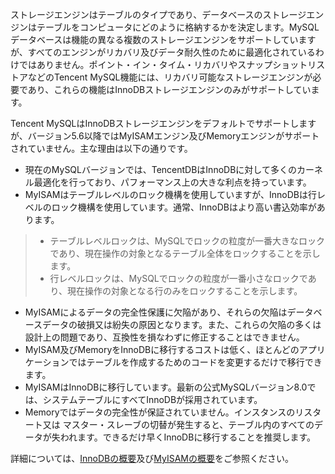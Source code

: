 ストレージエンジンはテーブルのタイプであり、データベースのストレージエンジンはテーブルをコンピュータにどのように格納するかを決定します。MySQLデータベースは機能の異なる複数のストレージエンジンをサポートしていますが、すべてのエンジンがリカバリ及びデータ耐久性のために最適化されているわけではありません。ポイント・イン・タイム・リカバリやスナップショットリストアなどのTencent MySQL機能には、リカバリ可能なストレージエンジンが必要であり、これらの機能はInnoDBストレージエンジンのみがサポートしています。

Tencent MySQLはInnoDBストレージエンジンをデフォルトでサポートしますが、バージョン5.6以降ではMyISAMエンジン及びMemoryエンジンがサポートされていません。主な理由は以下の通りです。
- 現在のMySQLバージョンでは、TencentDBはInnoDBに対して多くのカーネル最適化を行っており、パフォーマンス上の大きな利点を持っています。
- MyISAMはテーブルレベルのロック機構を使用していますが、InnoDBは行レベルのロック機構を使用しています。通常、InnoDBはより高い書込効率があります。
>
>- テーブルレベルロックは、MySQLでロックの粒度が一番大きなロックであり、現在操作の対象となるテーブル全体をロックすることを示します。
>- 行レベルロックは、MySQLでロックの粒度が一番小さなロックであり、現在操作の対象となる行のみをロックすることを示します。
- MyISAMによるデータの完全性保護に欠陥があり、それらの欠陥はデータベースデータの破損又は紛失の原因となります。また、これらの欠陥の多くは設計上の問題であり、互換性を損なわずに修正することはできません。
- MyISAM及びMemoryをInnoDBに移行するコストは低く、ほとんどのアプリケーションではテーブルを作成するためのコードを変更するだけで移行できます。
- MyISAMはInnoDBに移行しています。最新の公式MySQLバージョン8.0では、システムテーブルにすべてInnoDBが採用されています。
- Memoryではデータの完全性が保証されていません。インスタンスのリスタート又は マスター・スレーブの切替が発生すると、テーブル内のすべてのデータが失われます。できるだけ早くInnoDBに移行することを推奨します。

詳細については、[InnoDBの概要](https://dev.mysql.com/doc/refman/5.7/en/innodb-introduction.html)及び[MyISAMの概要](https://dev.mysql.com/doc/refman/5.7/en/myisam-storage-engine.html)をご参照ください。

